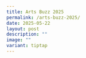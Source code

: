 ```yaml
---
title: Arts Buzz 2025
permalink: /arts-buzz-2025/
date: 2025-05-22
layout: post
description: ""
image: ""
variant: tiptap
---
```

